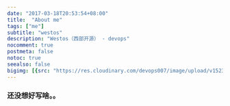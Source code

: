 ```yaml
---
date: "2017-03-18T20:53:54+08:00"
title:  "About me"
tags: ["me"]
subtitle: "westos"
description: "Westos（西部开源） - devops"
nocomment: true
postmeta: false
notoc: true
seealso: false
bigimg: [{src: "https://res.cloudinary.com/devops007/image/upload/v1523266902/Wolf.jpg", desc: "Linux lover - westos"}]
---
```


### 还没想好写啥。。

